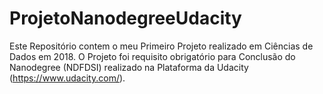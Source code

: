 # ProjetoNanodegreeUdacity

Este Repositório contem o meu Primeiro Projeto realizado em Ciências de Dados em 2018.
O Projeto foi requisito obrigatório para Conclusão do Nanodegree (NDFDSI) realizado na Plataforma da Udacity (https://www.udacity.com/).
